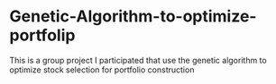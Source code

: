 # Genetic-Algorithm-to-optimize-portfolip
This is a group project I participated that use the genetic algorithm to optimize stock selection for portfolio construction

